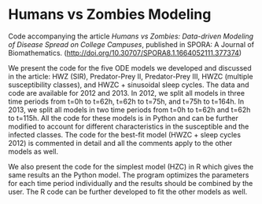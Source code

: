 # Humans vs Zombies Modeling
Code accompanying the article *Humans vs Zombies: Data-driven Modeling of Disease Spread on College Campuses*, published in SPORA: A Journal of Biomathematics. (http://doi.org/10.30707/SPORA8.1.1664052111.377374)

We present the code for the five ODE models we developed and discussed in the article: HWZ (SIR), Predator-Prey II, Predator-Prey III, HWZC (multiple susceptibility classes), and HWZC + sinusoidal sleep cycles. The data and code are available for 2012 and 2013. In 2012, we split all models in three time periods from t=0h to t=62h, t=62h to t=75h, and t=75h to t=164h. In 2013, we split all models in two time periods from t=0h to t=62h and t=62h to t=115h. All the code for these models is in Python and can be further modified to account for different characteristics in the susceptible and the infected classes. The code for the best-fit model (HWZC + sleep cycles 2012) is commented in detail and all the comments apply to the other models as well.

We also present the code for the simplest model (HZC) in R which gives the same results an the Python model. The program optimizes the parameters for each time period individually and the results should be combined by the user. The R code can be further developed to fit the other models as well.
